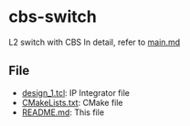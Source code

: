 # cbs-switch

L2 switch with CBS
In detail, refer to [main.md](../../../docs/cbs-switch/main.md)

## File

- [design_1.tcl](./design_1.tcl): IP Integrator file
- [CMakeLists.txt](./CMakeLists.txt): CMake file
- [README.md](./README.md): This file
